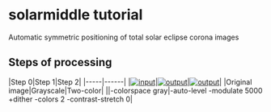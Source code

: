 # solarmiddle tutorial

Automatic symmetric positioning of total solar eclipse corona images

## Steps of processing

|Step 0|Step 1|Step 2|
|-----|------|
|[![input](../gh-pages/sample_input_300.jpg)](../gh-pages/sample_input_1000.jpg)|[![output](../gh-pages/solarmiddle_step01_300.jpg)](../gh-pages/solarmiddle_step01_1000.jpg)|[![output](../gh-pages/solarmiddle_step02_300.jpg)](../gh-pages/solarmiddle_step02_1000.jpg)|
|Original image|Grayscale|Two-color|
||-colorspace gray|-auto-level -modulate 5000 +dither -colors 2 -contrast-stretch 0|



